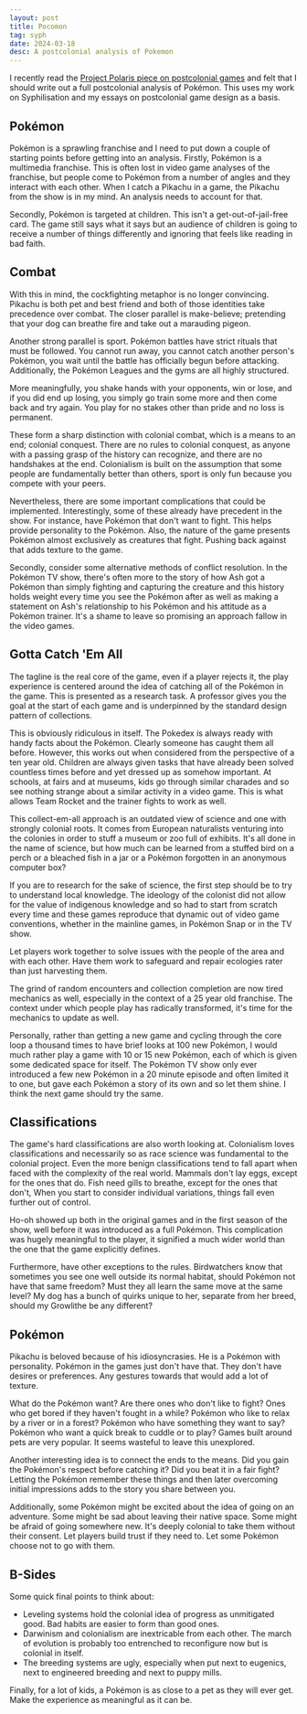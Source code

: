 ```yaml
---
layout: post
title: Pocomon
tag: syph
date: 2024-03-18
desc: A postcolonial analysis of Pokemon
---
```


I recently read the [Project Polaris piece on postcolonial games](https://polarisgamedesign.com/2023/decolonizing-play-exploring-frameworks-for-game-design-free-of-colonial-values/) and felt that I should write out a full postcolonial analysis of Pokémon. This uses my work on Syphilisation and my essays on postcolonial game design as a basis.

## Pokémon

Pokémon is a sprawling franchise and I need to put down a couple of starting points before getting into an analysis. Firstly, Pokémon is a multimedia franchise. This is often lost in video game analyses of the franchise, but people come to Pokémon from a number of angles and they interact with each other. When I catch a Pikachu in a game, the Pikachu from the show is in my mind. An analysis needs to account for that.

Secondly, Pokémon is targeted at children. This isn't a get-out-of-jail-free card. The game still says what it says but an audience of children is going to receive a number of things differently and ignoring that feels like reading in bad faith.

## Combat

With this in mind, the cockfighting metaphor is no longer convincing. Pikachu is both pet and best friend and both of those identities take precedence over combat. The closer parallel is make-believe; pretending that your dog can breathe fire and take out a marauding pigeon.

Another strong parallel is sport. Pokémon battles have strict rituals that must be followed. You cannot run away, you cannot catch another person's Pokémon, you wait until the battle has officially begun before attacking. Additionally, the Pokémon Leagues and the gyms are all highly structured.

More meaningfully, you shake hands with your opponents, win or lose, and if you did end up losing, you simply go train some more and then come back and try again. You play for no stakes other than pride and no loss is permanent.

These form a sharp distinction with colonial combat, which is a means to an end; colonial conquest. There are no rules to colonial conquest, as anyone with a passing grasp of the history can recognize, and there are no handshakes at the end. Colonialism is built on the assumption that some people are fundamentally better than others, sport is only fun because you compete with your peers.

Nevertheless, there are some important complications that could be implemented. Interestingly, some of these already have precedent in the show. For instance, have Pokémon that don't want to fight. This helps provide personality to the Pokémon. Also, the nature of the game presents Pokémon almost exclusively as creatures that fight. Pushing back against that adds texture to the game.

Secondly, consider some alternative methods of conflict resolution. In the Pokémon TV show, there's often more to the story of how Ash got a Pokémon than simply fighting and capturing the creature and this history holds weight every time you see the Pokémon after as well as making a statement on Ash's relationship to his Pokémon and his attitude as a Pokémon trainer. It's a shame to leave so promising an approach fallow in the video games.

## Gotta Catch 'Em All

The tagline is the real core of the game, even if a player rejects it, the play experience is centered around the idea of catching all of the Pokémon in the game. This is presented as a research task. A professor gives you the goal at the start of each game and is underpinned by the standard design pattern of collections.

This is obviously ridiculous in itself. The Pokedex is always ready with handy facts about the Pokémon. Clearly someone has caught them all before. However, this works out when considered from the perspective of a ten year old. Children are always given tasks that have already been solved countless times before and yet dressed up as somehow important. At schools, at fairs and at museums, kids go through similar charades and so see nothing strange about a similar activity in a video game. This is what allows Team Rocket and the trainer fights to work as well.

This collect-em-all approach is an outdated view of science and one with strongly colonial roots. It comes from European naturalists venturing into the colonies in order to stuff a museum or zoo full of exhibits. It's all done in the name of science, but how much can be learned from a stuffed bird on a perch or a bleached fish in a jar or a Pokémon forgotten in an anonymous computer box?

If you are to research for the sake of science, the first step should be to try to understand local knowledge. The ideology of the colonist did not allow for the value of indigenous knowledge and so had to start from scratch every time and these games reproduce that dynamic out of video game conventions, whether in the mainline games, in Pokémon Snap or in the TV show.

Let players work together to solve issues with the people of the area and with each other. Have them work to safeguard and repair ecologies rater than just harvesting them.

The grind of random encounters and collection completion are now tired mechanics as well, especially in the context of a 25 year old franchise. The context under which people play has radically transformed, it's time for the mechanics to update as well.

Personally, rather than getting a new game and cycling through the core loop a thousand times to have brief looks at 100 new Pokémon, I would much rather play a game with 10 or 15 new Pokémon, each of which is given some dedicated space for itself. The Pokémon TV show only ever introduced a few new Pokémon in a 20 minute episode and often limited it to one, but gave each Pokémon a story of its own and so let them shine. I think the next game should try the same.

## Classifications

The game's hard classifications are also worth looking at. Colonialism loves classifications and necessarily so as race science was fundamental to the colonial project. Even the more benign classifications tend to fall apart when faced with the complexity of the real world. Mammals don't lay eggs, except for the ones that do. Fish need gills to breathe, except for the ones that don't, When you start to consider individual variations, things fall even further out of control.

Ho-oh showed up both in the original games and in the first season of the show, well before it was introduced as a full Pokémon. This complication was hugely meaningful to the player, it signified a much wider world than the one that the game explicitly defines.

Furthermore, have other exceptions to the rules. Birdwatchers know that sometimes you see one well outside its normal habitat, should Pokémon not have that same freedom? Must they all learn the same move at the same level? My dog has a bunch of quirks unique to her, separate from her breed, should my Growlithe be any different?

## Pokémon

Pikachu is beloved because of his idiosyncrasies. He is a Pokémon with personality. Pokémon in the games just don't have that. They don't have desires or preferences. Any gestures towards that would add a lot of texture.

What do the Pokémon want? Are there ones who don't like to fight? Ones who get bored if they haven't fought in a while? Pokémon who like to relax by a river or in a forest? Pokémon who have something they want to say? Pokémon who want a quick break to cuddle or to play? Games built around pets are very popular. It seems wasteful to leave this unexplored.

Another interesting idea is to connect the ends to the means. Did you gain the Pokémon's respect before catching it? Did you beat it in a fair fight? Letting the Pokémon remember these things and then later overcoming initial impressions adds to the story you share between you.

Additionally, some Pokémon might be excited about the idea of going on an adventure. Some might be sad about leaving their native space. Some might be afraid of going somewhere new. It's deeply colonial to take them without their consent. Let players build trust if they need to. Let some Pokémon choose not to go with them.

## B-Sides

Some quick final points to think about:

- Leveling systems hold the colonial idea of progress as unmitigated good. Bad habits are easier to form than good ones.
- Darwinism and colonialism are inextricable from each other. The march of evolution is probably too entrenched to reconfigure now but is colonial in itself.
- The breeding systems are ugly, especially when put next to eugenics, next to engineered breeding and next to puppy mills.

Finally, for a lot of kids, a Pokémon is as close to a pet as they will ever get. Make the experience as meaningful as it can be.